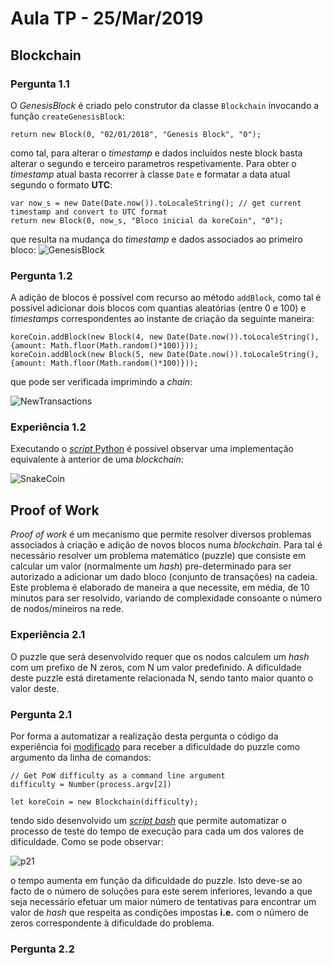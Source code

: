 # Aula TP - 25/Mar/2019

## Blockchain


### Pergunta 1.1
O *GenesisBlock* é criado pelo construtor da classe `Blockchain` invocando a função `createGenesisBlock`:
```
return new Block(0, "02/01/2018", "Genesis Block", "0");
```
como tal, para alterar o *timestamp* e dados incluídos neste block basta alterar o segundo e terceiro
parametros respetivamente. Para obter o *timestamp* atual basta recorrer à classe `Date` e formatar a data
atual segundo o formato **UTC**:
```
var now_s = new Date(Date.now()).toLocaleString(); // get current timestamp and convert to UTC format
return new Block(0, now_s, "Bloco inicial da koreCoin", "0");
```

que resulta na mudança do *timestamp* e dados associados ao primeiro bloco:
![GenesisBlock](Images/GenesisBlock.png)

### Pergunta 1.2

A adição de blocos é possível com recurso ao método `addBlock`, como tal é possível adicionar dois blocos
com quantias aleatórias (entre 0 e 100) e *timestamps* correspondentes ao instante de criação da seguinte
maneira:

```
koreCoin.addBlock(new Block(4, new Date(Date.now()).toLocaleString(), {amount: Math.floor(Math.random()*100)}));
koreCoin.addBlock(new Block(5, new Date(Date.now()).toLocaleString(), {amount: Math.floor(Math.random()*100)}));
```

que pode ser verificada imprimindo a *chain*:

![NewTransactions](Images/NewTransactions.png)

### Experiência 1.2
Executando o [*script* Python](Blockchain/snakecoin.py) é possível observar uma implementação equivalente à anterior
de uma *blockchain*:

![SnakeCoin](Images/SnakeCoin.png)


## Proof of Work
*Proof of work* é um mecanismo que permite resolver diversos problemas associados à criação e adição de novos blocos
numa *blockchain*. Para tal é necessário resolver um problema matemático (puzzle) que consiste em calcular um valor
(normalmente um *hash*) pre-determinado para ser autorizado a adicionar um dado bloco (conjunto de transações) na
cadeia. Este problema é elaborado de maneira a que necessite, em média, de 10 minutos para ser resolvido, variando
de complexidade consoante o número de nodos/mineiros na rede.

### Experiência 2.1
O puzzle que será desenvolvido requer que os nodos calculem um *hash* com um prefixo de N zeros, com N um valor predefinido.
A dificuldade deste puzzle está diretamente relacionada N, sendo tanto maior quanto o valor deste.


### Pergunta 2.1
Por forma a automatizar a realização desta pergunta o código da experiência foi [modificado](ProofOfWork/main.pergunta2.1.js) 
para receber a dificuldade do puzzle como argumento da linha de comandos:

```
// Get PoW difficulty as a command line argument
difficulty = Number(process.argv[2])

let koreCoin = new Blockchain(difficulty);
```
tendo sido desenvolvido um [*script bash*](ProofOfWork/pergunta2.1.sh) que permite automatizar o processo de teste do tempo
de execução para cada um dos valores de dificuldade.
Como se pode observar:

![p21](Images/p21.png)

o tempo aumenta em função da dificuldade do puzzle. Isto deve-se ao facto de o número de soluções para este serem inferiores,
levando a que seja necessário efetuar um maior número de tentativas para encontrar um valor de *hash* que respeita as condições
impostas **i.e.** com o número de zeros correspondente à dificuldade do problema. 


### Pergunta 2.2


